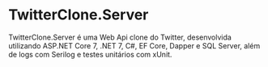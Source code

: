 # TwitterClone.Server
TwitterClone.Server é uma Web Api clone do Twitter, desenvolvida utilizando ASP.NET Core 7, .NET 7, C#, EF Core, Dapper e SQL Server, além de logs com Serilog e testes unitários com xUnit.

